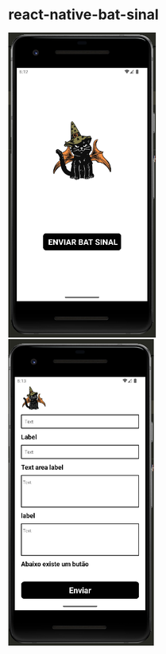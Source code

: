 # react-native-bat-sinal

![Tela Inicial do Gerador de Senhas](./assets/printbatsinal1.PNG)  ![Tela Inicial do Gerador de Senhas](./assets/printbatsinal2.PNG)

